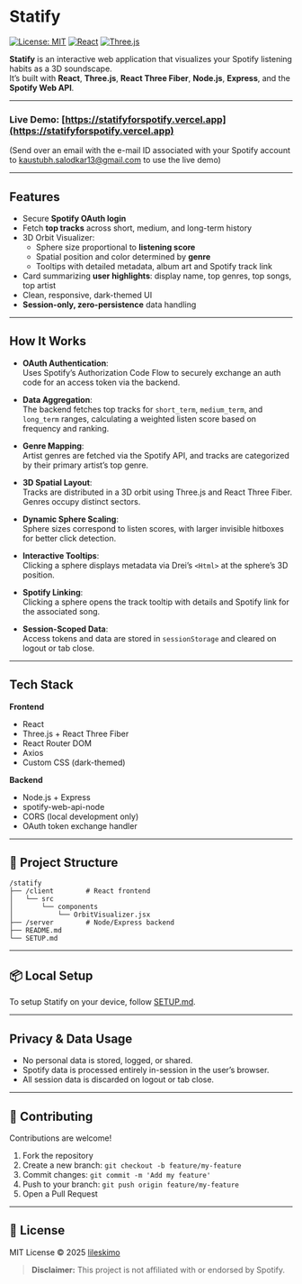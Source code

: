 
# Statify

[![License: MIT](https://img.shields.io/badge/License-MIT-yellow.svg)](LICENSE)
[![React](https://img.shields.io/badge/Built%20with-React-blue)](https://reactjs.org/)
[![Three.js](https://img.shields.io/badge/3D%20Graphics-Three.js-orange)](https://threejs.org/)

**Statify** is an interactive web application that visualizes your Spotify listening habits as a 3D soundscape.  
It’s built with **React**, **Three.js**, **React Three Fiber**, **Node.js**, **Express**, and the **Spotify Web API**.

---

### Live Demo: [https://statifyforspotify.vercel.app](https://statifyforspotify.vercel.app)
(Send over an email with the e-mail ID associated with your Spotify account to [kaustubh.salodkar13@gmail.com](kaustubh.salodkar13@gmail.com) to use the live demo)

---

## Features

- Secure **Spotify OAuth login**
- Fetch **top tracks** across short, medium, and long-term history
- 3D Orbit Visualizer:
  - Sphere size proportional to **listening score**
  - Spatial position and color determined by **genre**
  - Tooltips with detailed metadata, album art and Spotify track link
- Card summarizing **user highlights**: display name, top genres, top songs, top artist
- Clean, responsive, dark-themed UI
- **Session-only, zero-persistence** data handling

---

## How It Works

- **OAuth Authentication**:  
  Uses Spotify’s Authorization Code Flow to securely exchange an auth code for an access token via the backend.

- **Data Aggregation**:  
  The backend fetches top tracks for `short_term`, `medium_term`, and `long_term` ranges, calculating a weighted listen score based on frequency and ranking.

- **Genre Mapping**:  
  Artist genres are fetched via the Spotify API, and tracks are categorized by their primary artist’s top genre.

- **3D Spatial Layout**:  
  Tracks are distributed in a 3D orbit using Three.js and React Three Fiber. Genres occupy distinct sectors.

- **Dynamic Sphere Scaling**:  
  Sphere sizes correspond to listen scores, with larger invisible hitboxes for better click detection.

- **Interactive Tooltips**:  
  Clicking a sphere displays metadata via Drei’s `<Html>` at the sphere’s 3D position.

- **Spotify Linking**:  
  Clicking a sphere opens the track tooltip with details and Spotify link for the associated song.

- **Session-Scoped Data**:  
  Access tokens and data are stored in `sessionStorage` and cleared on logout or tab close.


---

## Tech Stack

**Frontend**
- React
- Three.js + React Three Fiber
- React Router DOM
- Axios
- Custom CSS (dark-themed)

**Backend**
- Node.js + Express
- spotify-web-api-node
- CORS (local development only)
- OAuth token exchange handler

---

## 📁 Project Structure

```
/statify
├── /client        # React frontend
│   └── src
│       └── components
│           └── OrbitVisualizer.jsx
├── /server        # Node/Express backend
├── README.md
└── SETUP.md
```

---

## 📦 Local Setup

To setup Statify on your device, follow [SETUP.md](./SETUP.md).

---

## Privacy & Data Usage

- No personal data is stored, logged, or shared.
- Spotify data is processed entirely in-session in the user’s browser.
- All session data is discarded on logout or tab close.

---

## 🤝 Contributing

Contributions are welcome!  

1. Fork the repository
2. Create a new branch: `git checkout -b feature/my-feature`
3. Commit changes: `git commit -m 'Add my feature'`
4. Push to your branch: `git push origin feature/my-feature`
5. Open a Pull Request

---

## 📃 License

MIT License © 2025 [lileskimo](https://github.com/lileskimo)

> **Disclaimer:** This project is not affiliated with or endorsed by Spotify.
